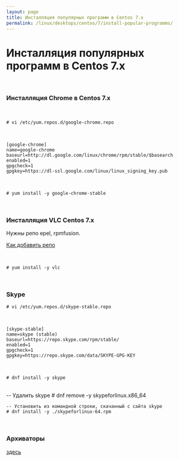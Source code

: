 ```yaml
---
layout: page
title: Инсталляция популярных программ в Centos 7.x
permalink: /linux/desktops/centos/7/install-popular-programms/
---
```



# Инсталляция популярных программ в Centos 7.x

<br/>

### Инсталляция Chrome в Centos 7.x

<br/>

    # vi /etc/yum.repos.d/google-chrome.repo

<br/>

    [google-chrome]
    name=google-chrome
    baseurl=http://dl.google.com/linux/chrome/rpm/stable/$basearch
    enabled=1
    gpgcheck=1
    gpgkey=https://dl-ssl.google.com/linux/linux_signing_key.pub

<br/>

    # yum install -y google-chrome-stable



<br/>

### Инсталляция VLC Centos 7.x

Нужны репо epel, rpmfusion.


[Как добавить репо](/linux/desktops/centos/7/repos/)


<br/>

    # yum install -y vlc


<br/>

### Skype

    # vi /etc/yum.repos.d/skype-stable.repo

<br/>

    [skype-stable]
    name=skype (stable)
    baseurl=https://repo.skype.com/rpm/stable/
    enabled=1
    gpgcheck=1
    gpgkey=https://repo.skype.com/data/SKYPE-GPG-KEY


<br/>

    # dnf install -y skype

<br/>
    -- Удалить skype
    # dnf remove -y skypeforlinux.x86_64

    -- Установить из командной строки, скачанный с сайта skype
    # dnf install -y ./skypeforlinux-64.rpm


<br/>

### Архиваторы

<a href="/linux/desktops/archives/installation/">здесь</a>
